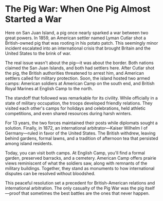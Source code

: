 # The Pig War: When One Pig Almost Started a War

Here on San Juan Island, a pig once nearly sparked a war between two great powers. In 1859, an American settler named Lyman Cutlar shot a British-owned pig that was rooting in his potato patch. This seemingly minor incident escalated into an international crisis that brought Britain and the United States to the brink of war.

The real issue wasn't about the pig—it was about the border. Both nations claimed the San Juan Islands, and both had settlers here. After Cutlar shot the pig, the British authorities threatened to arrest him, and American settlers called for military protection. Soon, the island hosted two armed camps: American soldiers at American Camp on the south end, and British Royal Marines at English Camp to the north.

The standoff that followed was remarkable for its civility. While officially in a state of military occupation, the troops developed friendly relations. They visited each other's camps for holidays and celebrations, held athletic competitions, and even shared resources during harsh winters.

For 13 years, the two forces maintained their posts while diplomats sought a solution. Finally, in 1872, an international arbitrator—Kaiser Wilhelm I of Germany—ruled in favor of the United States. The British withdrew, leaving behind gardens, formal lawns, and a tradition of afternoon tea that persisted among island residents.

Today, you can visit both camps. At English Camp, you'll find a formal garden, preserved barracks, and a cemetery. American Camp offers prairie views reminiscent of what the soldiers saw, along with remnants of the military buildings. Together, they stand as monuments to how international disputes can be resolved without bloodshed.

This peaceful resolution set a precedent for British-American relations and international arbitration. The only casualty of the Pig War was the pig itself—proof that sometimes the best battles are the ones that never happen.